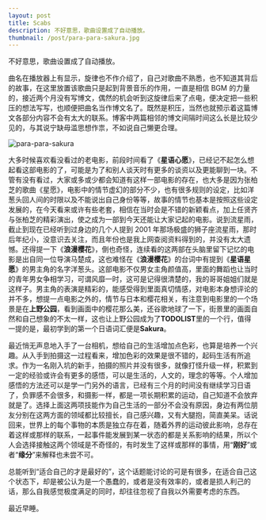 ```yaml
---
layout: post
title: Scabs
description: 不好意思，歌曲设置成了自动播放。
thumbnail: /post/para-para-sakura.jpg
---
```


<music src="https://music.163.com/outchain/player?type=2&id=27570767&auto=1&height=66"></music>

不好意思，歌曲设置成了自动播放。

曲名在播放器上有显示，旋律也不作介绍了，自己对歌曲不熟悉，也不知道其背后的故事，在这里放置该歌曲只是起到背景音乐的作用，一直是相信 BGM 的力量的，接近两个月没有写博文，偶然的机会听到这旋律后来了点电，便决定把一些积压的想法写写，也顺便把曲名当作博文名了。既然是积压，当然也就预示着这篇博文各部分内容不会有太大的联系。博客中两篇相邻的博文间隔时间这么长是比较少见的，与其说宁缺毋滥思想作祟，不如说自己懒更合理。

<img class="mx-auto" src="/post/para-para-sakura.jpg" alt="para-para-sakura">

大多时候喜欢看没看过的老电影，前段时间看了《**星语心愿**》，已经记不起怎么想起看这部电影的了，可能是为了和别人谈天时有更多的谈资以及更能聊到一块。不管有没有看过，大家或多或少都会知道有这样一部电影的存在，也大多是因为张柏芝的歌曲《星愿》，电影中的情节虚幻的部分不少，也有很多规则的设定，比如洋葱头回人间的时限以及不能说出自己身份等等，故事的情节也基本是按照这些设定发展的，在今天看来或许有些老套，相信在当时会是不错的新颖看点，加上任贤齐与张柏芝的精彩演出，使之成为一部到今天还能让大家记起的电影。说到流星雨，截止到现在已经听到过身边的几个人提到 2001 年那场极盛的狮子座流星雨，那时后年纪小，没意识去关注，而且年份也是我上网查阅资料得到的，并没有太大遗憾。还得提一下《**浪漫樱花**》，倒也奇怪，连续看的这两部在头脑里留下记忆的电影是出自同一位导演马楚成，这也难怪在《**浪漫樱花**》的台词中有提到《**星语星愿**》的男主角的名字洋葱头。这部电影不仅男女主角颜值高，里面的舞蹈也让当时的青年男女争相学习，可谓风靡一时，这可是记得很清楚的，我的哥哥姐姐们就是这样子。男主角的表演是精彩的，能感受得到里面真切情感，对电影本身想评论的并不多，想提一点电影之外的，情节与日本和樱花相关，有注意到电影里的一个场景是在**上野公园**，看到画面中的樱花那么美，还谷歌地球了一下，街景里的画面自然和自己想象的不太一样，这也让上野公园成为了**TODOLIST**里的一个行，值得一提的是，最初学到的第一个日语词汇便是**Sakura**。

最近悄无声息地入手了一台相机，想给自己的生活增加点色彩，也算是培养一个兴趣。从入手到拍摄这一过程看来，增加色彩的效果是很不错的，起码生活有所追求。作为一名刚入坑的新手，拍摄的照片并没有很多，就像打怪升级一样，积累到一定的经验或许会有更多的感悟，可以是生活的，人文的，理念的等等。个人增加感悟的方法还可以是学一门另外的语言，已经有三个月的时间没有继续学习日语了，负罪感不会很多，和摄影一样，都是一项长期积累的运动，自己知道不会放弃就是了。选择上面这两项技能作为自己生活的一部分不会没有原因，身边有两位朋友分别在这两方面的领域都比较擅长，自己感兴趣，又有大腿抱，简直美呆。话说回来，世界上的每个事物的本质是独立存在着，随着外界的运动彼此影响，总存在着这样或那样的联系，一起事件能发展到某一状态的都是关系影响的结果，所以个人会选择接触这两个领域是不奇怪的，有时发生了这样或那样的事情，用“**刚好**”或者“**缘分**”来解释也未尝不可。

总能听到“适合自己的才是最好的”，这个话题能讨论的可是有很多，在适合自己这个状态下，却是被公认为是一个愚蠢的，或者是没有效率的，或者是损人利己的话，那么自我感觉极度满足的同时，却往往忽视了自我以外需要考虑的东西。

最近早睡。
